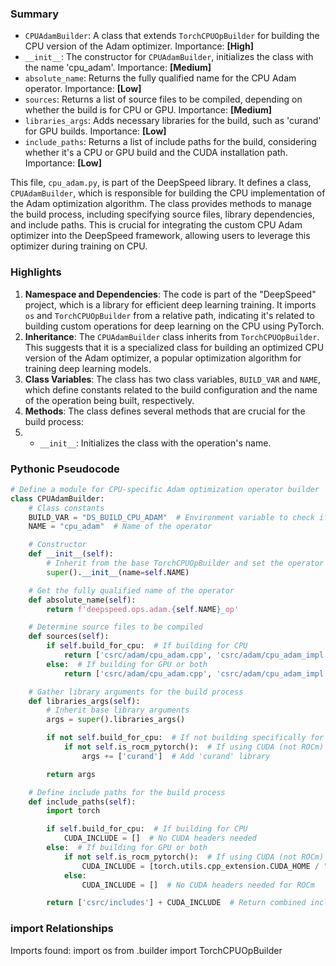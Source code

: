 

### Summary



* `CPUAdamBuilder`: A class that extends `TorchCPUOpBuilder` for building the CPU version of the Adam optimizer. Importance: **[High]**
* `__init__`: The constructor for `CPUAdamBuilder`, initializes the class with the name 'cpu_adam'. Importance: **[Medium]**
* `absolute_name`: Returns the fully qualified name for the CPU Adam operator. Importance: **[Low]**
* `sources`: Returns a list of source files to be compiled, depending on whether the build is for CPU or GPU. Importance: **[Medium]**
* `libraries_args`: Adds necessary libraries for the build, such as 'curand' for GPU builds. Importance: **[Low]** 
* `include_paths`: Returns a list of include paths for the build, considering whether it's a CPU or GPU build and the CUDA installation path. Importance: **[Low]**

This file, `cpu_adam.py`, is part of the DeepSpeed library. It defines a class, `CPUAdamBuilder`, which is responsible for building the CPU implementation of the Adam optimization algorithm. The class provides methods to manage the build process, including specifying source files, library dependencies, and include paths. This is crucial for integrating the custom CPU Adam optimizer into the DeepSpeed framework, allowing users to leverage this optimizer during training on CPU.

### Highlights



1. **Namespace and Dependencies**: The code is part of the "DeepSpeed" project, which is a library for efficient deep learning training. It imports `os` and `TorchCPUOpBuilder` from a relative path, indicating it's related to building custom operations for deep learning on the CPU using PyTorch.
2. **Inheritance**: The `CPUAdamBuilder` class inherits from `TorchCPUOpBuilder`. This suggests that it is a specialized class for building an optimized CPU version of the Adam optimizer, a popular optimization algorithm for training deep learning models.
3. **Class Variables**: The class has two class variables, `BUILD_VAR` and `NAME`, which define constants related to the build configuration and the name of the operation being built, respectively.
4. **Methods**: The class defines several methods that are crucial for the build process:
5.   - `__init__`: Initializes the class with the operation's name.

### Pythonic Pseudocode

```python
# Define a module for CPU-specific Adam optimization operator builder
class CPUAdamBuilder:
    # Class constants
    BUILD_VAR = "DS_BUILD_CPU_ADAM"  # Environment variable to check if builder should be enabled
    NAME = "cpu_adam"  # Name of the operator

    # Constructor
    def __init__(self):
        # Inherit from the base TorchCPUOpBuilder and set the operator name
        super().__init__(name=self.NAME)

    # Get the fully qualified name of the operator
    def absolute_name(self):
        return f'deepspeed.ops.adam.{self.NAME}_op'

    # Determine source files to be compiled
    def sources(self):
        if self.build_for_cpu:  # If building for CPU
            return ['csrc/adam/cpu_adam.cpp', 'csrc/adam/cpu_adam_impl.cpp']
        else:  # If building for GPU or both
            return ['csrc/adam/cpu_adam.cpp', 'csrc/adam/cpu_adam_impl.cpp', 'csrc/common/custom_cuda_kernel.cu']

    # Gather library arguments for the build process
    def libraries_args(self):
        # Inherit base library arguments
        args = super().libraries_args()

        if not self.build_for_cpu:  # If not building specifically for CPU
            if not self.is_rocm_pytorch():  # If using CUDA (not ROCm)
                args += ['curand']  # Add 'curand' library

        return args

    # Define include paths for the build process
    def include_paths(self):
        import torch

        if self.build_for_cpu:  # If building for CPU
            CUDA_INCLUDE = []  # No CUDA headers needed
        else:  # If building for GPU or both
            if not self.is_rocm_pytorch():  # If using CUDA (not ROCm)
                CUDA_INCLUDE = [torch.utils.cpp_extension.CUDA_HOME / "include"]  # Add CUDA include path
            else:
                CUDA_INCLUDE = []  # No CUDA headers needed for ROCm

        return ['csrc/includes'] + CUDA_INCLUDE  # Return combined include paths
```


### import Relationships

Imports found:
import os
from .builder import TorchCPUOpBuilder